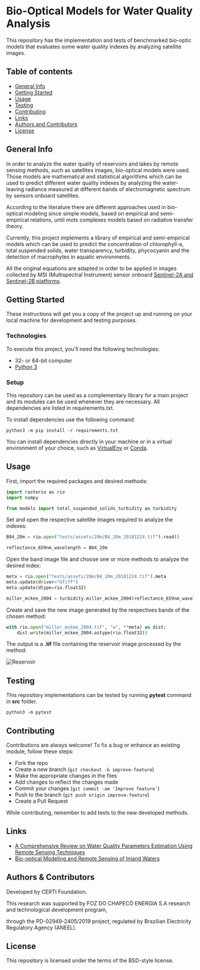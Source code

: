 # Bio-Optical Models for Water Quality Analysis  


This repository has the implementation and tests of benchmarked bio-optic models that evaluates some water quality indexes by analyzing satellite images.
  

## Table of contents  

* [General Info](#general-info)
* [Getting Started](#getting-started)
* [Usage](#usage)
* [Testing](#testing)
* [Contributing](#contributing)
* [Links](#links)
* [Authors and Contributors](#authors-and-contributors)
* [License](#license)



## General Info  

In order to analyze the water quality of reservoirs and lakes by remote sensing methods, such as satellites images, bio-optical models were used. Those models are mathematical and statistical algorithms which can be used to predict different water quality indexes by analyzing the water-leaving radiance measured at different bands of electromagnetic spectrum by sensors
onboard satellites.

According to the literature there are different approaches used in bio-optical modeling
since simple models, based on empirical and semi-empirical relations, until mots complexes models based on radiative transfer theory.

Currently, this project implements a library of empirical and semi-empirical models which can be
used to predict the concentration of chlorophyll-a, total suspended solids, water transparency, turbidity, phycocyanin and the detection of macrophytes in aquatic environments.

All the original equations are adapted in order to be applied in images collected by MSI (Multispectral Instrument) sensor onboard [Sentinel-2A and Sentinel-2B platforms](https://earth.esa.int/web/sentinel/user-guides/sentinel-2-msi).

  
  
## Getting Started  

These instructions will get you a copy of the project up and running on your local machine for development and testing purposes.
  
  
### Technologies

To execute this project, you'll need the following technologies:
  
- 32- or 64-bit computer
- [Python 3](https://www.python.org/downloads/)


### Setup

This repository can be used as a complementary library for a main project and its modules can be used whenever they are necessary. 
All dependencies are listed in requirements.txt.

To install dependencies use the following command:  
  
```python3 -m pip install -r requirements.txt```

You can install dependencies directly in your machine or in a virtual environment of your choice, such as [VirtualEnv](https://virtualenv.pypa.io/en/latest/) or [Conda](https://docs.conda.io/en/latest/).


## Usage

First, import the required packages and desired methods:


```python
import rasterio as rio
import numpy

from models import total_suspended_solids_turbidity as turbidity
``` 


Set and open the respective satellite images required to analyze the indexes:


```python
B04_20m = rio.open("tests/assets/20m/B4_20m_20181224.tif").read()

reflectance_659nm_wavelength = B04_20m
```


Open the band image file and choose one or more methods to analyze the desired index: 


```python
meta = rio.open("tests/assets/20m/B4_20m_20181224.tif").meta
meta.update(driver="GTiff")
meta.update(dtype=rio.float32)

miller_mckee_2004 = turbidity.miller_mckee_2004(reflectance_659nm_wavelength)
```


Create and save the new image generated by the respectives bands of the chosen method:


```python
with rio.open("miller_mckee_2004.tif", "w", **meta) as dist:
    dist.write(miller_mckee_2004.astype(rio.float32))
```

The output is a **.tif** file containing the reservoir image processed by the method:

![Reservoir](https://i.imgur.com/gOnaIAn.png)

## Testing

This repository implementations can be tested by running **pytest** command in **src** folder.  
  
```python3 -m pytest```
  

## Contributing


Contributions are always welcome!
To fix a bug or enhance an existing module, follow these steps:

- Fork the repo
- Create a new branch (```git checkout -b improve-feature```)
- Make the appropriate changes in the files
- Add changes to reflect the changes made
- Commit your changes (```git commit -am 'Improve feature'```)
- Push to the branch (```git push origin improve-feature```)
- Create a Pull Request


While contributing, remember to add tests to the new developed methods.



## Links 

- [A Comprehensive Review on Water Quality Parameters Estimation Using Remote Sensing Techniques](https://www.researchgate.net/publication/306240486_A_Comprehensive_Review_on_Water_Quality_Parameters_Estimation_Using_Remote_Sensing_Techniques)
- [Bio-optical Modeling and Remote Sensing of Inland Waters](https://www.sciencedirect.com/book/9780128046449/bio-optical-modeling-and-remote-sensing-of-inland-waters)



## Authors & Contributors

Developed by CERTI Foundation.

This research was supported by FOZ DO CHAPECÓ ENERGIA S.A research and technological development program, 

through the PD-02949-2405/2019 project, regulated by Brazilian Electricity Regulatory Agency (ANEEL).



## License

This repository is licensed under the terms of the BSD-style license.
